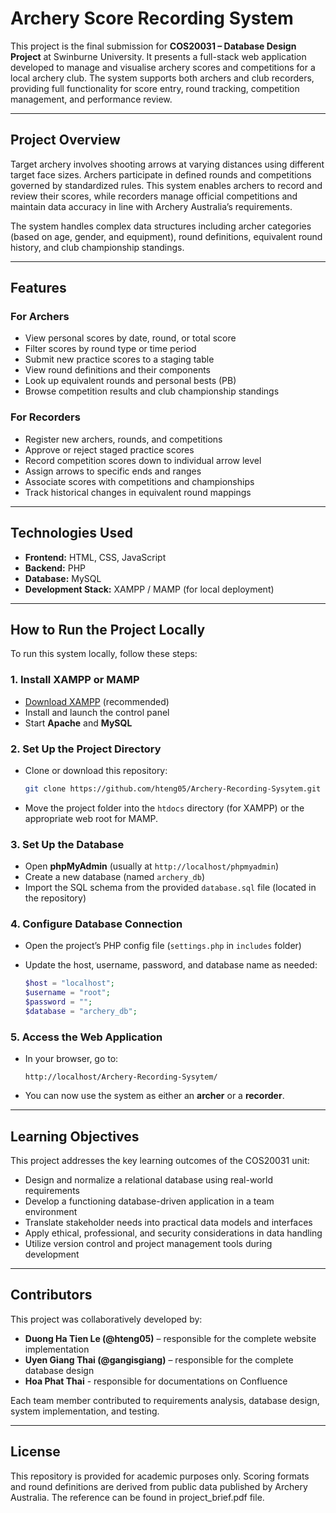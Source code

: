 # Archery Score Recording System

This project is the final submission for **COS20031 – Database Design Project** at Swinburne University. It presents a full-stack web application developed to manage and visualise archery scores and competitions for a local archery club. The system supports both archers and club recorders, providing full functionality for score entry, round tracking, competition management, and performance review.

---

## Project Overview

Target archery involves shooting arrows at varying distances using different target face sizes. Archers participate in defined rounds and competitions governed by standardized rules. This system enables archers to record and review their scores, while recorders manage official competitions and maintain data accuracy in line with Archery Australia’s requirements.

The system handles complex data structures including archer categories (based on age, gender, and equipment), round definitions, equivalent round history, and club championship standings.

---

## Features

### For Archers

- View personal scores by date, round, or total score
- Filter scores by round type or time period
- Submit new practice scores to a staging table
- View round definitions and their components
- Look up equivalent rounds and personal bests (PB)
- Browse competition results and club championship standings

### For Recorders

- Register new archers, rounds, and competitions
- Approve or reject staged practice scores
- Record competition scores down to individual arrow level
- Assign arrows to specific ends and ranges
- Associate scores with competitions and championships
- Track historical changes in equivalent round mappings

---

## Technologies Used

- **Frontend:** HTML, CSS, JavaScript
- **Backend:** PHP
- **Database:** MySQL
- **Development Stack:** XAMPP / MAMP (for local deployment)

---

## How to Run the Project Locally

To run this system locally, follow these steps:

### 1. Install XAMPP or MAMP

- [Download XAMPP](https://www.apachefriends.org/index.html) (recommended)
- Install and launch the control panel
- Start **Apache** and **MySQL**

### 2. Set Up the Project Directory

- Clone or download this repository:
  
  ```bash
  git clone https://github.com/hteng05/Archery-Recording-Sysytem.git
  ```

- Move the project folder into the `htdocs` directory (for XAMPP) or the appropriate web root for MAMP.

### 3. Set Up the Database

- Open **phpMyAdmin** (usually at `http://localhost/phpmyadmin`)
- Create a new database (named `archery_db`)
- Import the SQL schema from the provided `database.sql` file (located in the repository)

### 4. Configure Database Connection

- Open the project’s PHP config file (`settings.php` in `includes` folder)  
- Update the host, username, password, and database name as needed:

  ```php
  $host = "localhost";
  $username = "root";
  $password = "";
  $database = "archery_db";
  ```

### 5. Access the Web Application

- In your browser, go to:

  ```
  http://localhost/Archery-Recording-Sysytem/
  ```

- You can now use the system as either an **archer** or a **recorder**.

---

## Learning Objectives

This project addresses the key learning outcomes of the COS20031 unit:

- Design and normalize a relational database using real-world requirements
- Develop a functioning database-driven application in a team environment
- Translate stakeholder needs into practical data models and interfaces
- Apply ethical, professional, and security considerations in data handling
- Utilize version control and project management tools during development

---

## Contributors

This project was collaboratively developed by:

- **Duong Ha Tien Le (@hteng05)** – responsible for the complete website implementation  
- **Uyen Giang Thai (@gangisgiang)** – responsible for the complete database design
- **Hoa Phat Thai** -  responsible for documentations on Confluence

Each team member contributed to requirements analysis, database design, system implementation, and testing.

---

## License

This repository is provided for academic purposes only. Scoring formats and round definitions are derived from public data published by Archery Australia. The reference can be found in project_brief.pdf file.
